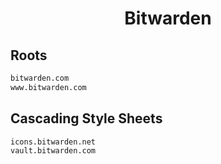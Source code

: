 


<h1 align="center">Bitwarden</h1>  


## Roots


```html
bitwarden.com
www.bitwarden.com
```  


## Cascading Style Sheets


```html
icons.bitwarden.net
vault.bitwarden.com
```  

